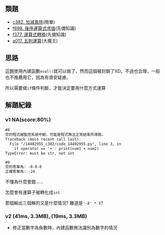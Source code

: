 ## 類題
- [c382. 加減乘除](https://zerojudge.tw/ShowProblem?problemid=c382)(簡單)
- [f698. 後序運算式求值](https://zerojudge.tw/ShowProblem?problemid=f698)(先備知識)
- [f377. 運算式轉換](https://zerojudge.tw/ShowProblem?problemid=f377)(先備知識)
- [a017. 五則運算](https://zerojudge.tw/ShowProblem?problemid=a017)(大魔王)

## 思路

這題使用內建函數`eval()`就可以做了，然而這個被封鎖了XD。不過也合理，一般也不推薦用它，因為有資安疑慮。

所以需要做`if`條件判斷，才能決定要用什麼方式運算

## 解題紀錄
### v1 NA(score:80%)
```txt
#8
您的程式被監控系統中斷，可能是程式無法正常結束所導致。
Traceback (most recent call last):
  File "/14402955_c382/code_14402955.py", line 3, in 
    if operator == '+': print(num1 + num2)
TypeError: must be str, not int
```
```txt
#9
您的答案為: -8-8-8
正確答案為: -24
```

不懂為什麼會錯......

怎麼會有運算子被轉化成`int`

那個輸出三個解的又是什麼情況? 難道是`'-8' * 3`?

### v2 (41ms, 3.3MB), (19ms, 3.3MB)
- 修正當數字為負數時，內建函數無法識別為數字的情況